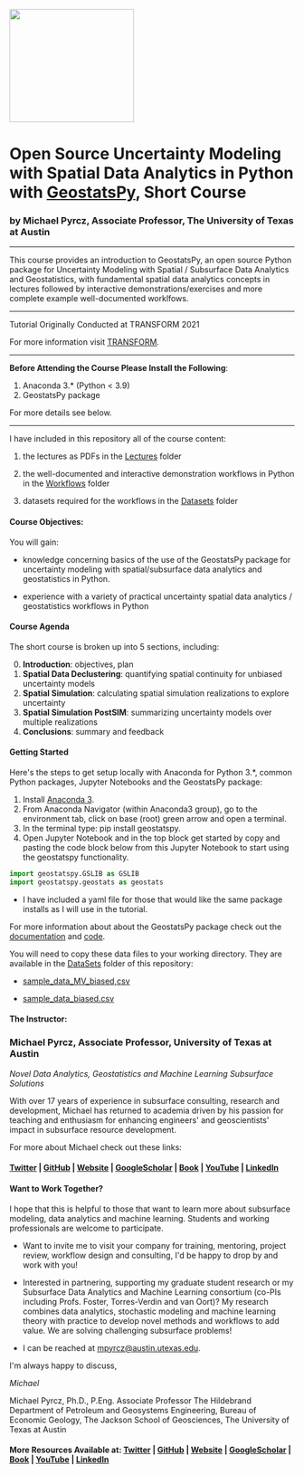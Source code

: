 <p>
    <img src="https://github.com/GeostatsGuy/GeostatsPy/blob/master/TCG_color_logo.png?raw=true" width="220" height="200" />
</p>

# Open Source Uncertainty Modeling with Spatial Data Analytics in Python with [GeostatsPy](https://github.com/GeostatsGuy/GeostatsPy), Short Course

### by Michael Pyrcz, Associate Professor, The University of Texas at Austin

___

This course provides an introduction to GeostatsPy, an open source Python package for Uncertainty Modeling with Spatial / Subsurface Data Analytics and Geostatistics, with fundamental spatial data analytics concepts in lectures followed by interactive demonstrations/exercises and more complete example well-documented worklfows.

___

Tutorial Originally Conducted at TRANSFORM 2021

For more information visit [TRANSFORM](https://softwareunderground.org/events/transform-2021).

___

**Before Attending the Course Please Install the Following**:
 
1. Anaconda 3.* (Python < 3.9)
2. GeostatsPy package

For more details see below.

___

I have included in this repository all of the course content:

1. the lectures as PDFs in the [Lectures](https://github.com/GeostatsGuy/GeostatsPy_Intro_Course/tree/master/Lectures) folder

2. the well-documented and interactive demonstration workflows in Python in the [Workflows](https://github.com/GeostatsGuy/GeostatsPy_Intro_Course/tree/master/Workflows) folder

3. datasets required for the workflows in the [Datasets](https://github.com/GeostatsGuy/GeostatsPy_Course_2/tree/master/DataSets) folder

#### Course Objectives:

You will gain:

* knowledge concerning basics of the use of the GeostatsPy package for uncertainty modeling with spatial/subsurface data analytics and geostatistics in Python. 

* experience with a variety of practical uncertainty spatial data analytics / geostatistics workflows in Python

#### Course Agenda

The short course is broken up into 5 sections, including:

0. **Introduction**: objectives, plan
1. **Spatial Data Declustering**: quantifying spatial continuity for unbiased uncertainty models
2. **Spatial Simulation**: calculating spatial simulation realizations to explore uncertainty
3. **Spatial Simulation PostSIM**: summarizing uncertainty models over multiple realizations
4. **Conclusions**: summary and feedback

#### Getting Started

Here's the steps to get setup locally with Anaconda for Python 3.\*, common Python packages, Jupyter Notebooks and the GeostatsPy package:

1. Install [Anaconda 3](https://www.anaconda.com/products/individual). 
2. From Anaconda Navigator (within Anaconda3 group), go to the environment tab, click on base (root) green arrow and open a terminal. 
3. In the terminal type: pip install geostatspy. 
4. Open Jupyter Notebook and in the top block get started by copy and pasting the code block below from this Jupyter Notebook to start using the geostatspy functionality. 

```python
import geostatspy.GSLIB as GSLIB
import geostatspy.geostats as geostats
```

* I have included a yaml file for those that would like the same package installs as I will use in the tutorial.

For more information about about the GeostatsPy package check out the [documentation](https://github.com/GeostatsGuy/GeostatsPy) and [code](https://github.com/GeostatsGuy/GeostatsPy/tree/master/geostatspy). 

You will need to copy these data files to your working directory.  They are available in the [DataSets](https://github.com/GeostatsGuy/GeostatsPy_Intro_Course/tree/master/DataSets) folder of this repository:

* [sample_data_MV_biased,csv](https://github.com/GeostatsGuy/GeostatsPy_Intro_Course/blob/master/DataSets/sample_data_MV_biased.csv)

* [sample_data_biased.csv](https://github.com/GeostatsGuy/GeostatsPy_Intro_Course/blob/master/DataSets/sample_data_biased.csv)

#### The Instructor:

### Michael Pyrcz, Associate Professor, University of Texas at Austin 
*Novel Data Analytics, Geostatistics and Machine Learning Subsurface Solutions*

With over 17 years of experience in subsurface consulting, research and development, Michael has returned to academia driven by his passion for teaching and enthusiasm for enhancing engineers' and geoscientists' impact in subsurface resource development. 

For more about Michael check out these links:

#### [Twitter](https://twitter.com/geostatsguy) | [GitHub](https://github.com/GeostatsGuy) | [Website](http://michaelpyrcz.com) | [GoogleScholar](https://scholar.google.com/citations?user=QVZ20eQAAAAJ&hl=en&oi=ao) | [Book](https://www.amazon.com/Geostatistical-Reservoir-Modeling-Michael-Pyrcz/dp/0199731446) | [YouTube](https://www.youtube.com/channel/UCLqEr-xV-ceHdXXXrTId5ig)  | [LinkedIn](https://www.linkedin.com/in/michael-pyrcz-61a648a1)

#### Want to Work Together?

I hope that this is helpful to those that want to learn more about subsurface modeling, data analytics and machine learning. Students and working professionals are welcome to participate.

* Want to invite me to visit your company for training, mentoring, project review, workflow design and consulting, I'd be happy to drop by and work with you! 

* Interested in partnering, supporting my graduate student research or my Subsurface Data Analytics and Machine Learning consortium (co-PIs including Profs. Foster, Torres-Verdin and van Oort)? My research combines data analytics, stochastic modeling and machine learning theory with practice to develop novel methods and workflows to add value. We are solving challenging subsurface problems!

* I can be reached at mpyrcz@austin.utexas.edu.

I'm always happy to discuss,

*Michael*

Michael Pyrcz, Ph.D., P.Eng. Associate Professor The Hildebrand Department of Petroleum and Geosystems Engineering, Bureau of Economic Geology, The Jackson School of Geosciences, The University of Texas at Austin

#### More Resources Available at: [Twitter](https://twitter.com/geostatsguy) | [GitHub](https://github.com/GeostatsGuy) | [Website](http://michaelpyrcz.com) | [GoogleScholar](https://scholar.google.com/citations?user=QVZ20eQAAAAJ&hl=en&oi=ao) | [Book](https://www.amazon.com/Geostatistical-Reservoir-Modeling-Michael-Pyrcz/dp/0199731446) | [YouTube](https://www.youtube.com/channel/UCLqEr-xV-ceHdXXXrTId5ig)  | [LinkedIn](https://www.linkedin.com/in/michael-pyrcz-61a648a1)
